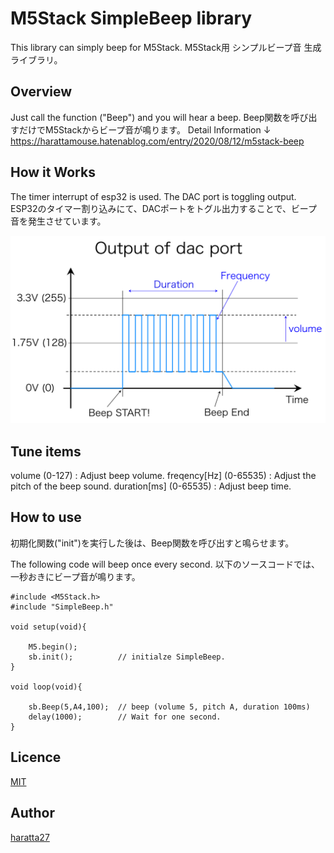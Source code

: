 M5Stack SimpleBeep library
===
This library can simply beep for M5Stack.
M5Stack用 シンプルビープ音 生成ライブラリ。

## Overview  
Just call the function ("Beep") and you will hear a beep.
Beep関数を呼び出すだけでM5Stackからビープ音が鳴ります。
Detail Information ↓
https://harattamouse.hatenablog.com/entry/2020/08/12/m5stack-beep

## How it Works
The timer interrupt of esp32 is used. The DAC port is toggling output.
ESP32のタイマー割り込みにて、DACポートをトグル出力することで、ビープ音を発生させています。

![explan](images/output_image.jpg "output_image")

## Tune items
volume (0-127) : Adjust beep volume.
freqency[Hz] (0-65535) : Adjust the pitch of the beep sound.
duration[ms] (0-65535) : Adjust beep time.

## How to use
初期化関数("init")を実行した後は、Beep関数を呼び出すと鳴らせます。

The following code will beep once every second.
以下のソースコードでは、一秒おきにビープ音が鳴ります。

```
#include <M5Stack.h>
#include "SimpleBeep.h"

void setup(void){

    M5.begin();
    sb.init();          // initialze SimpleBeep.
}

void loop(void){

    sb.Beep(5,A4,100);  // beep (volume 5, pitch A, duration 100ms)
    delay(1000);        // Wait for one second.
}
```

## Licence
[MIT](https://github.com/haratta27/M5Stack_SimpleBeep/LICENSE)
## Author
[haratta27](https://twitter.com/harattaMouse)

